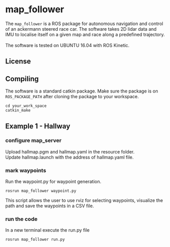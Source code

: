 # map_follower
The `map_follower` is a ROS package for autonomous navigation and control of an ackermann steered race car. The software takes 2D lidar data and IMU to localise itself on a given map and race along a predefined trajectory. </br></br>
The software is tested on UBUNTU 16.04 with ROS Kinetic.
## License

## Compiling
The software is a standard catkin package. Make sure the package is on `ROS_PACKAGE_PATH` after cloning the package to your workspace.
```
cd your_work_space
catkin_make
```
## Example 1 - Hallway
### configure map_server
Upload hallmap.pgm and hallmap.yaml in the resource folder. </br>
Update hallmap.launch with the address of hallmap.yaml file.
<!-- insert picture -->
### mark waypoints
Run the waypoint.py for waypoint generation.
```
rosrun map_follower waypoint.py
```
This script allows the user to use rviz for selecting waypoints, visualize the path and save the waypoints in a CSV file.
### run the code
In a new terminal execute the run.py file
```
rosrun map_follower run.py
```


